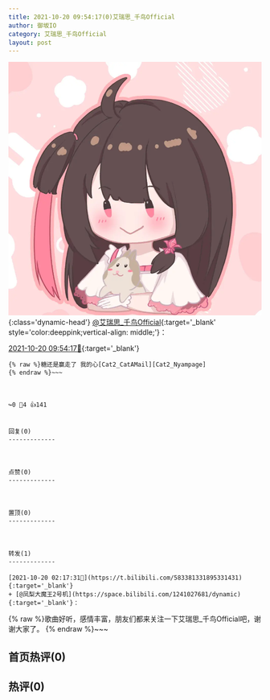 ```yaml
---
title: 2021-10-20 09:54:17(0)艾瑞思_千鸟Official
author: 御坂IO
category: 艾瑞思_千鸟Official
layout: post
---
```


![img](/images/7e08840c56f251de28bdf766b647bd5fe9a5d50a.jpg){:class='dynamic-head'}
[@艾瑞思_千鸟Official](https://space.bilibili.com/1090010845/dynamic){:target='_blank' style='color:deeppink;vertical-align: middle;'}：

[2021-10-20 09:54:17🔗](https://t.bilibili.com/583499039774465170){:target='_blank'}

~~~
{% raw %}糖还是赢走了 我的心[Cat2_CatAMail][Cat2_Nyampage]
{% endraw %}~~~



↪️0 💬4 👍141


回复(0)
-------------



点赞(0)
-------------



置顶(0)
-------------



转发(1)
-------------

[2021-10-20 02:17:31🔗](https://t.bilibili.com/583381331895331431){:target='_blank'}
+ [@凤梨大魔王2号机](https://space.bilibili.com/1241027681/dynamic){:target='_blank'}：
~~~
{% raw %}歌曲好听，感情丰富，朋友们都来关注一下艾瑞思_千鸟Official吧，谢谢大家了。
{% endraw %}~~~






首页热评(0)
-------------



热评(0)
-------------



